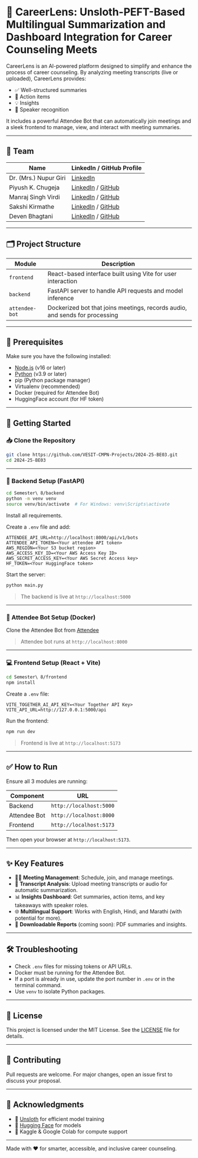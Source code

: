 # 🧠 CareerLens: Unsloth-PEFT-Based Multilingual Summarization and Dashboard Integration for Career Counseling Meets

CareerLens is an AI-powered platform designed to simplify and enhance the process of career counseling. By analyzing meeting transcripts (live or uploaded), CareerLens provides:

- ✅ Well-structured summaries
- 📌 Action items
- 💡 Insights
- 👥 Speaker recognition

It includes a powerful Attendee Bot that can automatically join meetings and a sleek frontend to manage, view, and interact with meeting summaries.

---

## 👥 Team
| Name                   | LinkedIn / GitHub Profile                     |
|------------------------|-----------------------------------------------|
| Dr. (Mrs.) Nupur Giri  | [LinkedIn](https://www.linkedin.com/in/dr-nupur-giri-6635a542/) |
| Piyush K. Chugeja      | [LinkedIn](https://linkedin.com/in/piyushchugeja) / [GitHub](https://github.com/piyushchugeja) |
| Manraj Singh Virdi     | [LinkedIn](https://www.linkedin.com/in/manrajsinghvirdi/) / [GitHub](https://github.com/Manraj29) |
| Sakshi Kirmathe        | [LinkedIn](https://www.linkedin.com/in/sakshikirmathe/) / [GitHub](https://github.com/sakshikirmathe) |
| Deven Bhagtani         | [LinkedIn](https://www.linkedin.com/in/deven-bhagtani/) / [GitHub](https://github.com/devensinghbhagtani) |

---

## 🗂️ Project Structure

| Module         | Description                                                                 |
|----------------|-----------------------------------------------------------------------------|
| `frontend`     | React-based interface built using Vite for user interaction                 |
| `backend`      | FastAPI server to handle API requests and model inference                   |
| `attendee-bot` | Dockerized bot that joins meetings, records audio, and sends for processing |

---

## 🔧 Prerequisites

Make sure you have the following installed:

- [Node.js](https://nodejs.org/) (v16 or later)
- [Python](https://www.python.org/) (v3.9 or later)
- pip (Python package manager)
- Virtualenv (recommended)
- Docker (required for Attendee Bot)
- HuggingFace account (for HF token)

---

## 🚀 Getting Started

### 📥 Clone the Repository

```bash
git clone https://github.com/VESIT-CMPN-Projects/2024-25-BE03.git
cd 2024-25-BE03
```

---

### 🔌 Backend Setup (FastAPI)

```bash
cd Semester\ 8/backend
python -m venv venv
source venv/bin/activate  # For Windows: venv\Scripts\activate
```
Install all requirements.

Create a `.env` file and add:

```env
ATTENDEE_API_URL=http://localhost:8000/api/v1/bots
ATTENDEE_API_TOKEN=<Your attendee API token>
AWS_REGION=<Your S3 bucket region>
AWS_ACCESS_KEY_ID=<Your AWS Access Key ID>
AWS_SECRET_ACCESS_KEY=<Your AWS Secret Access key>
HF_TOKEN=<Your HuggingFace token>
```

Start the server:

```bash
python main.py
```

> The backend is live at `http://localhost:5000`

---

### 🤖 Attendee Bot Setup (Docker)

Clone the Attendee Bot from [Attendee](https://github.com/noah-duncan/attendee)

> Attendee bot runs at `http://localhost:8000`

---

### 💻 Frontend Setup (React + Vite)

```bash
cd Semester\ 8/frontend
npm install
```

Create a `.env` file:

```env
VITE_TOGETHER_AI_API_KEY=<Your Together API Key>
VITE_API_URL=http://127.0.0.1:5000/api
```

Run the frontend:

```bash
npm run dev
```

> Frontend is live at `http://localhost:5173`

---

## ✅ How to Run

Ensure all 3 modules are running:

| Component     | URL                       |
|---------------|---------------------------|
| Backend       | `http://localhost:5000`   |
| Attendee Bot  | `http://localhost:8000`   |
| Frontend      | `http://localhost:5173`   |

Then open your browser at `http://localhost:5173`.

---

## ✨ Key Features

- 🧑‍💼 **Meeting Management**: Schedule, join, and manage meetings.
- 📄 **Transcript Analysis**: Upload meeting transcripts or audio for automatic summarization.
- 📊 **Insights Dashboard**: Get summaries, action items, and key takeaways with speaker roles.
- 🌐 **Multilingual Support**: Works with English, Hindi, and Marathi (with potential for more).
- 📁 **Downloadable Reports** (coming soon): PDF summaries and insights.

---

## 🛠️ Troubleshooting

- Check `.env` files for missing tokens or API URLs.
- Docker must be running for the Attendee Bot.
- If a port is already in use, update the port number in `.env` or in the terminal command.
- Use `venv` to isolate Python packages.

---

## 📄 License

This project is licensed under the MIT License. See the [LICENSE](LICENSE) file for details.

---

## 🤝 Contributing

Pull requests are welcome. For major changes, open an issue first to discuss your proposal.

---

## 📣 Acknowledgments

- 🤖 [Unsloth](https://github.com/unslothai/unsloth) for efficient model training
- 🤝 [Hugging Face](https://huggingface.co/) for models
- 🚀 Kaggle & Google Colab for compute support

---

Made with ❤️ for smarter, accessible, and inclusive career counseling.